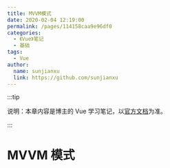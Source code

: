 ```yaml
---
title: MVVM模式
date: 2020-02-04 12:19:00
permalink: /pages/114158caa9e96df0
categories:
  - 《Vue》笔记
  - 基础
tags:
  - Vue
author:
  name: sunjianxu
  link: https://github.com/sunjianxu
---
```


:::tip

说明：本章内容是博主的 Vue 学习笔记，以[官方文档](https://cn.vuejs.org/v2/guide/)为准。

:::

# MVVM 模式
